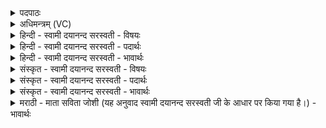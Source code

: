 <details><summary>पदपाठः</summary>

स्वाहा॑। प्रा॒णेभ्यः॑। साधि॑पतिकेभ्य॒ इति॒ साधि॑ऽपतिकेभ्यः। पृ॒थि॒व्यै। स्वाहा॑। अग्नये॑। स्वाहा॑। अ॒न्तरि॑क्षाय। स्वाहा॑। वायवे॑। स्वाहा॑। दि॒वे। स्वाहा॑। सूर्य्या॑य। स्वाहा॑। १।
</details>

<details><summary>अधिमन्त्रम् (VC)</summary>

- अग्निर्देवता
- दीर्घतमा ऋषिः
- पङ्क्तिः
- पञ्चमः
</details>

<details><summary>हिन्दी - स्वामी दयानन्द सरस्वती - विषयः</summary>

अब उनतालीसवें अध्याय का आरम्भ है। उसके प्रथम मन्त्र में अन्त्येष्टि कर्म का विषय कहते हैं ॥
</details>

<details><summary>हिन्दी - स्वामी दयानन्द सरस्वती - पदार्थः</summary>

पदार्थान्वयभाषाः -  हे मनुष्यो ! तुमको योग्य है कि (साधिपतिकेभ्यः) इन्द्रियादि के अधिपति जीव के साथ वर्त्तमान (प्राणेभ्यः) जीवन के तुल्य प्राणों के लिये (स्वाहा) सत्यक्रिया (पृथिव्यै) भूमि के लिये (स्वाहा) सत्यवाणी (अग्नये) अग्नि के अर्थ (स्वाहा) सत्यक्रिया (अन्तरिक्षाय) आकाश में चलने के लिये (स्वाहा) सत्यवाणी (वायवे) वायु की प्राप्ति के अर्थ (स्वाहा) सत्यक्रिया (दिवे) विद्युत् की प्राप्ति के अर्थ (स्वाहा) सत्यवाणी और (सूर्य्याय) सूर्य्यमण्डल की प्राप्ति के लिये (स्वाहा) सत्यक्रिया को यथावत् संयुक्त करो ॥१ ॥
</details>

<details><summary>हिन्दी - स्वामी दयानन्द सरस्वती - भावार्थः</summary>

भावार्थभाषाः -  इस अध्याय में अन्त्येष्टिकर्म जिसको नरमेध, पुरुषमेध और दाहकर्म भी कहते हैं। जब कोई मनुष्य मरे तब शरीर की बराबर तोल घी लेकर उस में प्रत्येक सेर में एक रत्ती कस्तूरी, एक मासा केसर और चन्दन आदि काष्ठों को यथायोग्य सम्हाल के जितना ऊर्ध्वबाहु पुरुष होवे, उतनी लम्बी, साढ़े तीन हाथ चौड़ी और इतनी ही गहरी, एक बिलस्त नीचे तले में वेदी बनाकर, उसमें नीचे से अधवर तक समिधा भरकर, उस पर मुर्दे को धर कर, फिर मुर्दे के इधर-उधर और ऊपर से अच्छे प्रकार समिधा चुन कर, वक्षःस्थल आदि में कपूर धर, कपूर से अग्नि को जलाकर, चिता में प्रवेश कर जब अग्नि जलने लगे, तब इस अध्याय के इन स्वाहान्त मन्त्रों की बार-बार आवृत्ति से घी का होम कर मुर्दे को सम्यक् जलावें। इस प्रकार करने में दाह करनेवालों को यज्ञकर्म के फल की प्राप्ति होवे। और मुर्दे को न कभी भूमि में गाड़ें, न वन में छोड़ें, न जल में डुबावें, बिना दाह किये सम्बन्धी लोग महापाप को प्राप्त होवें, क्योंकि मुर्दे के बिगड़े शरीर से अधिक दुर्गन्ध बढ़ने के कारण चराचर जगत् में असंख्य रोगों की उत्पत्ति होती है, इससे पूर्वोक्त विधि के साथ मुर्दे के दाह करने में ही कल्याण है, अन्यथा नहीं ॥१ ॥
</details>

<details><summary>संस्कृत - स्वामी दयानन्द सरस्वती - विषयः</summary>

अथान्त्येष्टिकर्मविषयमाह ॥
</details>

<details><summary>संस्कृत - स्वामी दयानन्द सरस्वती - पदार्थः</summary>

पदार्थान्वयभाषाः -  हे मनुष्याः ! युष्माभिः साधिपतिकेभ्यः प्राणेभ्यः स्वाहा पृथिव्यै स्वाहाऽग्नये स्वाहाऽन्तरिक्षाय स्वाहा वायवे स्वाहा दिवे स्वाहा सूर्याय स्वाहा च यथावत् संप्रयोज्या ॥१ ॥
</details>

<details><summary>संस्कृत - स्वामी दयानन्द सरस्वती - भावार्थः</summary>

भावार्थभाषाः -  अस्मिन्नध्यायेऽन्त्येष्टिर्यस्या नृमेधः पुरुषमेधो दाहकर्मेत्यनर्थान्तरं नामोच्यते। यदा कश्चिन्म्रियेत तदा शरीरभारेण तुल्यं घृतं गृहीत्वा तत्र प्रतिप्रस्थमेकरक्तिकामात्रां कस्तूरीं माषकमात्रं केसरं चन्दनादीनि काष्ठानि च यथायोग्यं संभृत्य यावानूर्ध्वबाहुकः पुरुषस्तावदायामप्रमितां सार्द्धत्रिहस्तमात्रामुपरिष्टाद्विस्तीर्णां तावद् गभीरां वितस्तिमात्रामर्वाग्वेदीं निर्मायाऽधस्तादर्धमात्रां समिद्भिः प्रपूर्य्य तदुपरि शवं निधाय पुनः पार्श्वयोरुपरिष्टाच्च सम्यक् समिधः सञ्चित्य वक्षःस्थलादिषु कर्पूरं संस्थाप्य कर्पूरेण प्रदीप्तमग्निं चितायां प्रवेश्य यदा प्रदीप्तोऽग्निर्भवेत् तदैतैः स्वाहान्तैरेतदध्यायस्थैर्मन्त्रैः पुनः पुनरनुवृत्त्या घृतं हुत्वा शवं सम्यक् प्रदहेयुरेवं कृते दाहकानां यज्ञफलं प्राप्नुयान्न कदाचिच्छवं भूमौ निदध्युर्नारण्ये त्यजेयुर्न जले निमज्जयेयुर्विना दाहेन सम्बन्धिनो महत्पापं प्राप्नुयुः। कुतः? प्रेतस्य विकृतस्य शरीरस्य सकाशादधिकदुर्गन्धोन्नतेः प्राण्यप्राणिष्वसंख्यरोगप्रादुर्भावात् तस्मात् पूर्वोक्तविधिना शवस्य दाह एव कृते भद्रम्, नान्यथा ॥१ ॥
</details>

<details><summary>मराठी - माता सविता जोशी (यह अनुवाद स्वामी दयानन्द सरस्वती जी के आधार पर किया गया है।) - भावार्थः</summary>

भावार्थभाषाः -  या अध्यायात अन्त्येष्टिकर्म अर्थात ज्याला नरमेध पुरुषमेध किंवा दाहकर्म म्हटले जाते त्याचे वर्णन आहे. जेव्हा एखाद्या माणसाचा मृत्यू होतो तेव्हा त्याच्या शरीराच्या वजनाइतके तूप घेऊन त्यात प्रत्येक शेराला एक गुंज कस्तुरी, एक मासा केशर व चंदन इत्यादींसह काष्ठ यथायोग्यरीत्या घेऊन जसा पुरुष असेल तितकी लांब, साडेतीन हात रुंद, तितकीच खोल वेदी बनवून त्यात खालून वरपर्यंत समिधा ठेवाव्या व त्यावर प्रेत ठेवावे. प्रेताच्या इकडेतिकडे, वर सगळीकडे समिधा ठेऊन छातीवर कापूर ठेऊन अग्नी प्रज्वलित करावा व चिता पेटवावी. जेव्हा अग्नी जळू लागेल तेव्हा या अध्यायातील स्वाहांत मंत्रांची वारंवार आवृत्ती करावी व तूपाने प्रेत जाळावे. या प्रकारे दाहकर्म करणाऱ्यांना यज्ञकर्माच्या फळाची प्राप्ती होते. प्रेताचे भूमीत दफन कधीही करू नये. प्रेत वनात सोडू नये किंवा पाण्यात बुडवू नये. दाह न केल्यास संबंधित लोकांना महापाप लागते. कारण मृत शरीरापासून अधिक दुर्गंध वाढल्यास पूर्ण जगात असंख्य रोगांची उत्पत्ती होते. म्हणून पूर्वोक्त विधीनुसार प्रेताचा दाहसंस्कार केल्याने कल्याण होते. अन्यथा कल्याण होत नाही.
</details>